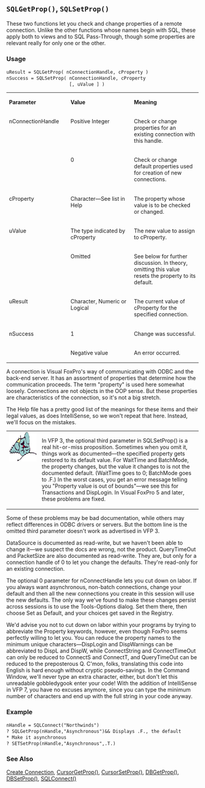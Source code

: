 ## `SQLGetProp()`, `SQLSetProp()`

These two functions let you check and change properties of a remote connection. Unlike the other functions whose names begin with SQL, these apply both to views and to SQL Pass-Through, though some properties are relevant really for only one or the other.

### Usage

```foxpro
uResult = SQLGetProp( nConnectionHandle, cProperty )
nSuccess = SQLSetProp( nConnectionHandle, cProperty
                       [, uValue ] )
```
<table>
<tr>
  <td width="32%" valign="top">
  <p><b>Parameter</b></p>
  </td>
  <td width="23%" valign="top">
  <p><b>Value</b></p>
  </td>
  <td width="45%" valign="top">
  <p><b>Meaning</b></p>
  </td>
 </tr>
<tr>
  <td width="32%" rowspan="2" valign="top">
  <p>nConnectionHandle</p>
  </td>
  <td width="23%" valign="top">
  <p>Positive Integer</p>
  </td>
  <td width="45%" valign="top">
  <p>Check or change properties for an existing connection with this handle.</p>
  </td>
 </tr>
<tr>
  <td width="33%" valign="top">
  <p>0</p>
  </td>
  <td width="67%" valign="top">
  <p>Check or change default properties used for creation of new connections.</p>
  </td>
 </tr>
<tr>
  <td width="32%" valign="top">
  <p>cProperty</p>
  </td>
  <td width="23%" valign="top">
  <p>Character&mdash;See list in Help</p>
  </td>
  <td width="45%" valign="top">
  <p>The property whose value is to be checked or changed.</p>
  </td>
 </tr>
<tr>
  <td width="32%" rowspan="2" valign="top">
  <p>uValue</p>
  </td>
  <td width="23%" valign="top">
  <p>The type indicated by cProperty</p>
  </td>
  <td width="45%" valign="top">
  <p>The new value to assign to cProperty.</p>
  </td>
 </tr>
<tr>
  <td width="33%" valign="top">
  <p>Omitted</p>
  </td>
  <td width="67%" valign="top">
  <p>See below for further discussion. In theory, omitting this value resets the property to its default.</p>
  </td>
 </tr>
<tr>
  <td width="32%" valign="top">
  <p>uResult</p>
  </td>
  <td width="23%" valign="top">
  <p>Character, Numeric or Logical</p>
  </td>
  <td width="45%" valign="top">
  <p>The current value of cProperty for the specified connection.</p>
  </td>
 </tr>
<tr>
  <td width="32%" rowspan="2" valign="top">
  <p>nSuccess</p>
  </td>
  <td width="23%" valign="top">
  <p>1</p>
  </td>
  <td width="45%" valign="top">
  <p>Change was successful.</p>
  </td>
 </tr>
<tr>
  <td width="33%" valign="top">
  <p>Negative value</p>
  </td>
  <td width="67%" valign="top">
  <p>An error occurred.</p>
  </td>
 </tr>
</table>

A connection is Visual FoxPro's way of communicating with ODBC and the back-end server. It has an assortment of properties that determine how the communication proceeds. The term "property" is used here somewhat loosely. Connections are not objects in the OOP sense. But these properties are characteristics of the connection, so it's not a big stretch.

The Help file has a pretty good list of the meanings for these items and their legal values, as does IntelliSense, so we won't repeat that here. Instead, we'll focus on the mistakes.

<table>
<tr>
  <td width="17%" valign="top">
<img width="95" height="77" src="fixbug1.gif">
  </td>
  <td width="83%">
  <p>In VFP 3, the optional third parameter in SQLSetProp() is a real hit-or-miss proposition. Sometimes when you omit it, things work as documented&mdash;the specified property gets restored to its default value. For WaitTime and BatchMode, the property changes, but the value it changes to is not the documented default. (WaitTime goes to 0; BatchMode goes to .F.) In the worst cases, you get an error message telling you &quot;Property value is out of bounds&quot;&mdash;we see this for Transactions and DispLogin. In Visual FoxPro 5 and later, these problems are fixed. </p>
  </td>
 </tr>
</table>

Some of these problems may be bad documentation, while others may reflect differences in ODBC drivers or servers. But the bottom line is the omitted third parameter doesn't work as advertised in VFP 3.

DataSource is documented as read-write, but we haven't been able to change it&mdash;we suspect the docs are wrong, not the product. QueryTimeOut and PacketSize are also documented as read-write. They are, but only for a connection handle of 0 to let you change the defaults. They're read-only for an existing connection.

The optional 0 parameter for nConnectHandle lets you cut down on labor. If you always want asynchronous, non-batch connections, change your default and then all the new connections you create in this session will use the new defaults. The only way we've found to make these changes persist across sessions is to use the Tools-Options dialog. Set them there, then choose Set as Default, and your choices get saved in the Registry.

We'd advise you not to cut down on labor within your programs by trying to abbreviate the Property keywords, however, even though FoxPro seems perfectly willing to let you. You can reduce the property names to the minimum unique characters&mdash;DispLogin and DispWarnings can be abbreviated to DispL and DispW, while ConnectString and ConnectTimeOut can only be reduced to ConnectS and ConnectT, and QueryTimeOut can be reduced to the preposterous Q. C'mon, folks, translating this code into English is hard enough without cryptic pseudo-savings. In the Command Window, we'll never type an extra character, either, but don't let this unreadable gobbledygook enter your code! With the addition of IntelliSense in VFP 7, you have no excuses anymore, since you can type the minimum number of characters and end up with the full string in your code anyway.

### Example

```foxpro
nHandle = SQLConnect("Northwinds")
? SQLGetProp(nHandle,"Asynchronous")&& Displays .F., the default
* Make it asynchronous
? SETSetProp(nHandle,"Asynchronous",.T.)
```
### See Also

[Create Connection](s4g344.md), [CursorGetProp()](s4g348.md), [CursorSetProp()](s4g348.md), [DBGetProp()](s4g350.md), [DBSetProp()](s4g350.md), [SQLConnect()](s4g400.md)